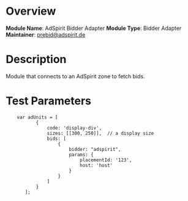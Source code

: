 # Overview

**Module Name**: AdSpirit Bidder Adapter
**Module Type**: Bidder Adapter
**Maintainer**: prebid@adspirit.de

# Description

Module that connects to an AdSpirit zone to fetch bids. 

# Test Parameters
```
    var adUnits = [
           {
               code: 'display-div',
               sizes: [[300, 250]],  // a display size
               bids: [
                   {
                       bidder: "adspirit",
                       params: {
                           placementId: '123',
                           host: 'host'
                       }
                   }
               ]
           }
       ];
```

